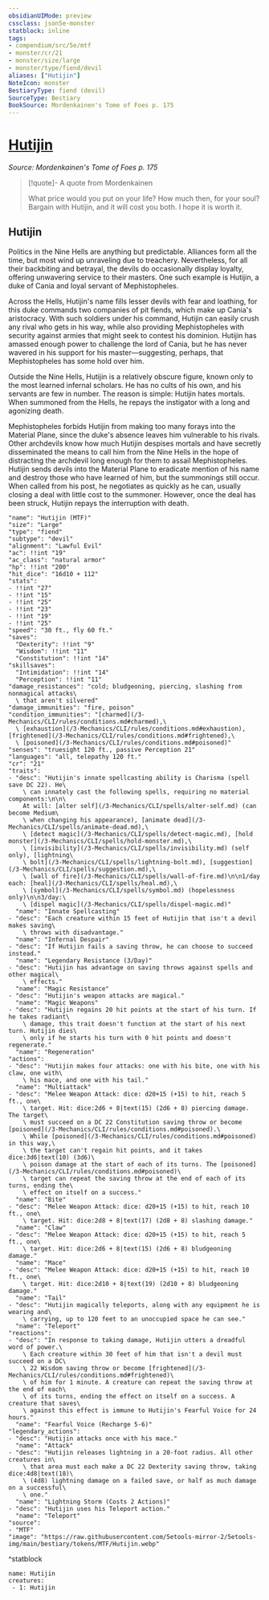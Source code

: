 ```yaml
---
obsidianUIMode: preview
cssclass: json5e-monster
statblock: inline
tags:
- compendium/src/5e/mtf
- monster/cr/21
- monster/size/large
- monster/type/fiend/devil
aliases: ["Hutijin"]
NoteIcon: monster
BestiaryType: fiend (devil)
SourceType: Bestiary
BookSource: Mordenkainen's Tome of Foes p. 175
---
```

# [Hutijin](3-Mechanics\CLI\bestiary\npc/hutijin-mtf.md)
*Source: Mordenkainen's Tome of Foes p. 175*  

> [!quote]- A quote from Mordenkainen  
> 
> What price would you put on your life? How much then, for your soul? Bargain with Hutijin, and it will cost you both. I hope it is worth it.

## Hutijin

Politics in the Nine Hells are anything but predictable. Alliances form all the time, but most wind up unraveling due to treachery. Nevertheless, for all their backbiting and betrayal, the devils do occasionally display loyalty, offering unwavering service to their masters. One such example is Hutijin, a duke of Cania and loyal servant of Mephistopheles.

Across the Hells, Hutijin's name fills lesser devils with fear and loathing, for this duke commands two companies of pit fiends, which make up Cania's aristocracy. With such soldiers under his command, Hutijin can easily crush any rival who gets in his way, while also providing Mephistopheles with security against armies that might seek to contest his dominion. Hutijin has amassed enough power to challenge the lord of Cania, but he has never wavered in his support for his master—suggesting, perhaps, that Mephistopheles has some hold over him.

Outside the Nine Hells, Hutijin is a relatively obscure figure, known only to the most learned infernal scholars. He has no cults of his own, and his servants are few in number. The reason is simple: Hutijin hates mortals. When summoned from the Hells, he repays the instigator with a long and agonizing death.

Mephistopheles forbids Hutijin from making too many forays into the Material Plane, since the duke's absence leaves him vulnerable to his rivals. Other archdevils know how much Hutijin despises mortals and have secretly disseminated the means to call him from the Nine Hells in the hope of distracting the archdevil long enough for them to assail Mephistopheles. Hutijin sends devils into the Material Plane to eradicate mention of his name and destroy those who have learned of him, but the summonings still occur. When called from his post, he negotiates as quickly as he can, usually closing a deal with little cost to the summoner. However, once the deal has been struck, Hutijin repays the interruption with death.

```statblock
"name": "Hutijin (MTF)"
"size": "Large"
"type": "fiend"
"subtype": "devil"
"alignment": "Lawful Evil"
"ac": !!int "19"
"ac_class": "natural armor"
"hp": !!int "200"
"hit_dice": "16d10 + 112"
"stats":
- !!int "27"
- !!int "15"
- !!int "25"
- !!int "23"
- !!int "19"
- !!int "25"
"speed": "30 ft., fly 60 ft."
"saves":
  "Dexterity": !!int "9"
  "Wisdom": !!int "11"
  "Constitution": !!int "14"
"skillsaves":
  "Intimidation": !!int "14"
  "Perception": !!int "11"
"damage_resistances": "cold; bludgeoning, piercing, slashing from nonmagical attacks\
  \ that aren't silvered"
"damage_immunities": "fire, poison"
"condition_immunities": "[charmed](/3-Mechanics/CLI/rules/conditions.md#charmed),\
  \ [exhaustion](/3-Mechanics/CLI/rules/conditions.md#exhaustion), [frightened](/3-Mechanics/CLI/rules/conditions.md#frightened),\
  \ [poisoned](/3-Mechanics/CLI/rules/conditions.md#poisoned)"
"senses": "truesight 120 ft., passive Perception 21"
"languages": "all, telepathy 120 ft."
"cr": "21"
"traits":
- "desc": "Hutijin's innate spellcasting ability is Charisma (spell save DC 22). He\
    \ can innately cast the following spells, requiring no material components:\n\n\
    At will: [alter self](/3-Mechanics/CLI/spells/alter-self.md) (can become Medium\
    \ when changing his appearance), [animate dead](/3-Mechanics/CLI/spells/animate-dead.md),\
    \ [detect magic](/3-Mechanics/CLI/spells/detect-magic.md), [hold monster](/3-Mechanics/CLI/spells/hold-monster.md),\
    \ [invisibility](/3-Mechanics/CLI/spells/invisibility.md) (self only), [lightning\
    \ bolt](/3-Mechanics/CLI/spells/lightning-bolt.md), [suggestion](/3-Mechanics/CLI/spells/suggestion.md),\
    \ [wall of fire](/3-Mechanics/CLI/spells/wall-of-fire.md)\n\n1/day each: [heal](/3-Mechanics/CLI/spells/heal.md),\
    \ [symbol](/3-Mechanics/CLI/spells/symbol.md) (hopelessness only)\n\n3/day:\
    \ [dispel magic](/3-Mechanics/CLI/spells/dispel-magic.md)"
  "name": "Innate Spellcasting"
- "desc": "Each creature within 15 feet of Hutijin that isn't a devil makes saving\
    \ throws with disadvantage."
  "name": "Infernal Despair"
- "desc": "If Hutijin fails a saving throw, he can choose to succeed instead."
  "name": "Legendary Resistance (3/Day)"
- "desc": "Hutijin has advantage on saving throws against spells and other magical\
    \ effects."
  "name": "Magic Resistance"
- "desc": "Hutijin's weapon attacks are magical."
  "name": "Magic Weapons"
- "desc": "Hutijin regains 20 hit points at the start of his turn. If he takes radiant\
    \ damage, this trait doesn't function at the start of his next turn. Hutijin dies\
    \ only if he starts his turn with 0 hit points and doesn't regenerate."
  "name": "Regeneration"
"actions":
- "desc": "Hutijin makes four attacks: one with his bite, one with his claw, one with\
    \ his mace, and one with his tail."
  "name": "Multiattack"
- "desc": "Melee Weapon Attack: dice: d20+15 (+15) to hit, reach 5 ft., one\
    \ target. Hit: dice:2d6 + 8|text(15) (2d6 + 8) piercing damage. The target\
    \ must succeed on a DC 22 Constitution saving throw or become [poisoned](/3-Mechanics/CLI/rules/conditions.md#poisoned).\
    \ While [poisoned](/3-Mechanics/CLI/rules/conditions.md#poisoned) in this way,\
    \ the target can't regain hit points, and it takes dice:3d6|text(10) (3d6)\
    \ poison damage at the start of each of its turns. The [poisoned](/3-Mechanics/CLI/rules/conditions.md#poisoned)\
    \ target can repeat the saving throw at the end of each of its turns, ending the\
    \ effect on itself on a success."
  "name": "Bite"
- "desc": "Melee Weapon Attack: dice: d20+15 (+15) to hit, reach 10 ft., one\
    \ target. Hit: dice:2d8 + 8|text(17) (2d8 + 8) slashing damage."
  "name": "Claw"
- "desc": "Melee Weapon Attack: dice: d20+15 (+15) to hit, reach 5 ft., one\
    \ target. Hit: dice:2d6 + 8|text(15) (2d6 + 8) bludgeoning damage."
  "name": "Mace"
- "desc": "Melee Weapon Attack: dice: d20+15 (+15) to hit, reach 10 ft., one\
    \ target. Hit: dice:2d10 + 8|text(19) (2d10 + 8) bludgeoning damage."
  "name": "Tail"
- "desc": "Hutijin magically teleports, along with any equipment he is wearing and\
    \ carrying, up to 120 feet to an unoccupied space he can see."
  "name": "Teleport"
"reactions":
- "desc": "In response to taking damage, Hutijin utters a dreadful word of power.\
    \ Each creature within 30 feet of him that isn't a devil must succeed on a DC\
    \ 22 Wisdom saving throw or become [frightened](/3-Mechanics/CLI/rules/conditions.md#frightened)\
    \ of him for 1 minute. A creature can repeat the saving throw at the end of each\
    \ of its turns, ending the effect on itself on a success. A creature that saves\
    \ against this effect is immune to Hutijin's Fearful Voice for 24 hours."
  "name": "Fearful Voice (Recharge 5-6)"
"legendary_actions":
- "desc": "Hutijin attacks once with his mace."
  "name": "Attack"
- "desc": "Hutijin releases lightning in a 20-foot radius. All other creatures in\
    \ that area must each make a DC 22 Dexterity saving throw, taking dice:4d8|text(18)\
    \ (4d8) lightning damage on a failed save, or half as much damage on a successful\
    \ one."
  "name": "Lightning Storm (Costs 2 Actions)"
- "desc": "Hutijin uses his Teleport action."
  "name": "Teleport"
"source":
- "MTF"
"image": "https://raw.githubusercontent.com/5etools-mirror-2/5etools-img/main/bestiary/tokens/MTF/Hutijin.webp"
```
^statblock

```encounter-table
name: Hutijin
creatures:
 - 1: Hutijin
```